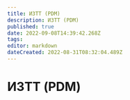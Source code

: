 ```yaml
---
title: ИЗТТ (PDM)
description: ИЗТТ (PDM)
published: true
date: 2022-09-08T14:39:42.268Z
tags: 
editor: markdown
dateCreated: 2022-08-31T08:32:04.489Z
---
```


# ИЗТТ (PDM)

